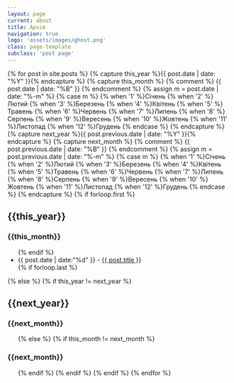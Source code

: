```yaml
---
layout: page
current: about
title: Архів
navigation: true
logo: 'assets/images/ghost.png'
class: page-template
subclass: 'post page'
---
```


<section>
      {% for post in site.posts  %}
        {% capture this_year %}{{ post.date | date: "%Y" }}{% endcapture %}
        {% capture this_month %}
				{% comment %}  {{ post.date | date: "%B" }} {% endcomment %}
				{% assign m = post.date | date: "%-m" %}
				{% case m %}
				  {% when '1' %}Січень
				  {% when '2' %}Лютий
				  {% when '3' %}Березень
				  {% when '4' %}Квітень
				  {% when '5' %}Травень
				  {% when '6' %}Червень
				  {% when '7' %}Липень
				  {% when '8' %}Серпень
				  {% when '9' %}Вересень
				  {% when '10' %}Жовтень
				  {% when '11' %}Листопад
				  {% when '12' %}Грудень
				{% endcase %}
				{% endcapture %}
        {% capture next_year %}{{ post.previous.date | date: "%Y" }}{% endcapture %}
        {% capture next_month %}
				{% comment %} {{ post.previous.date | date: "%B" }} {% endcomment %}
				{% assign m = post.previous.date | date: "%-m" %}
				{% case m %}
				  {% when '1' %}Січень
				  {% when '2' %}Лютий
				  {% when '3' %}Березень
				  {% when '4' %}Квітень
				  {% when '5' %}Травень
				  {% when '6' %}Червень
				  {% when '7' %}Липень
				  {% when '8' %}Серпень
				  {% when '9' %}Вересень
				  {% when '10' %}Жовтень
				  {% when '11' %}Листопад
				  {% when '12' %}Грудень
				{% endcase %}
				{% endcapture %}
        {% if forloop.first %}
          <h2 id="year_{{this_year}}">{{this_year}}</h2>
          <h3 id="month_{{this_year}}_{{this_month}}">{{this_month}}</h3>
          <ul class="posts">
        {% endif %}
         <li><time>{{ post.date | date:"%d" }} - </time> <a href="{{ post.url | relative_url }}">{{ post.title }}</a></li>
        {% if forloop.last %}
          </ul>
        {% else %}
          {% if this_year != next_year %}
            </ul>
            <h2 id="year_{{next_year}}">{{next_year}}</h2>
            <h3 id="month_{{next_year}}_{{next_month}}">{{next_month}}</h3>
            <ul>
          {% else %}
            {% if this_month != next_month %}
              </ul>
              <h3 id="month_{{next_year}}_{{next_month}}">{{next_month}}</h3>
              <ul>
            {% endif %}
          {% endif %}
        {% endif %}
      {% endfor %}
</section>
